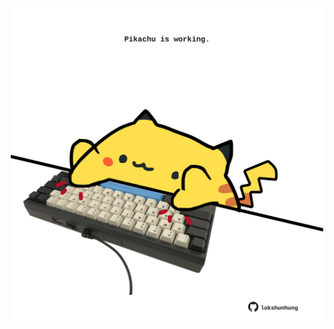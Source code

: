 <!-- built at 20/07/2022, 10:01:00 UTC -->
<p align="center">
  <img width="500" height="500" src="./ReadmeImage.svg">
</p>
